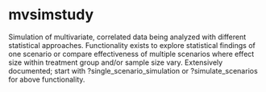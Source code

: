 # mvsimstudy
Simulation of multivariate, correlated data being analyzed with different statistical approaches.
Functionality exists to explore statistical findings of one scenario or compare effectiveness of multiple scenarios where effect size 
within treatment group and/or sample size vary.
Extensively documented; start with ?single_scenario_simulation or ?simulate_scenarios for above functionality.
